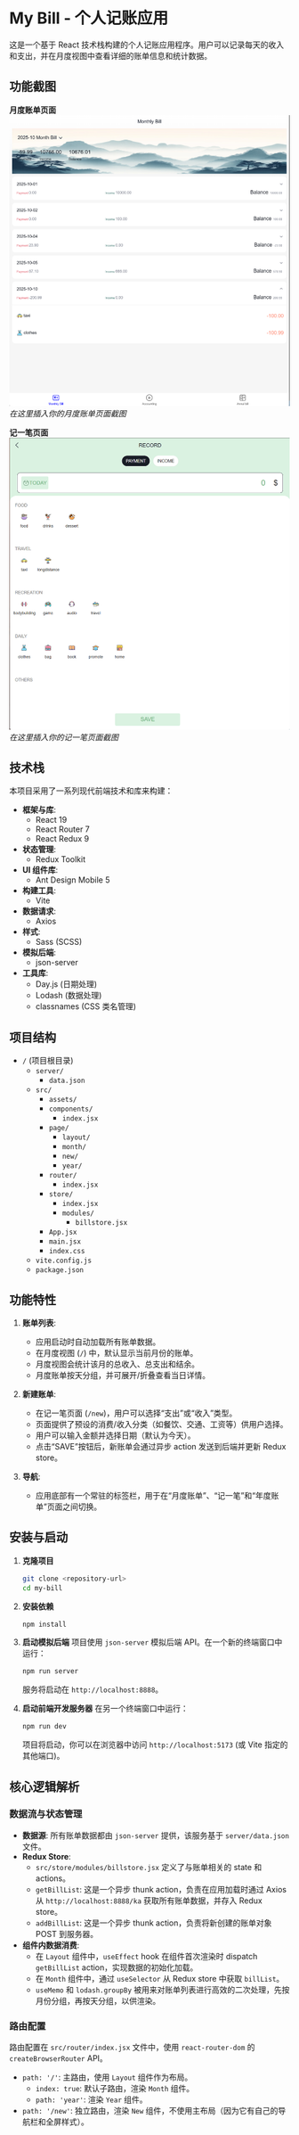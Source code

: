 # My Bill - 个人记账应用

这是一个基于 React 技术栈构建的个人记账应用程序。用户可以记录每天的收入和支出，并在月度视图中查看详细的账单信息和统计数据。

## 功能截图

**月度账单页面**
![月度账单页面截图](https://github.com/CCCwx/My-bill/blob/main/month_bill.png)
*在这里插入你的月度账单页面截图*

**记一笔页面**
![记一笔页面截图](https://github.com/CCCwx/My-bill/blob/main/record.png)
*在这里插入你的记一笔页面截图*

## 技术栈

本项目采用了一系列现代前端技术和库来构建：

* **框架与库**:
    * React 19
    * React Router 7
    * React Redux 9
* **状态管理**:
    * Redux Toolkit
* **UI 组件库**:
    * Ant Design Mobile 5
* **构建工具**:
    * Vite
* **数据请求**:
    * Axios
* **样式**:
    * Sass (SCSS)
* **模拟后端**:
    * json-server
* **工具库**:
    * Day.js (日期处理)
    * Lodash (数据处理)
    * classnames (CSS 类名管理)

## 项目结构
-   `/` (项目根目录)
    -   `server/`
        -   `data.json`
    -   `src/`
        -   `assets/`
        -   `components/`
            -   `index.jsx`
        -   `page/`
            -   `layout/`
            -   `month/`
            -   `new/`
            -   `year/`
        -   `router/`
            -   `index.jsx`
        -   `store/`
            -   `index.jsx`
            -   `modules/`
                -   `billstore.jsx`
        -   `App.jsx`
        -   `main.jsx`
        -   `index.css`
    -   `vite.config.js`
    -   `package.json`

## 功能特性

1.  **账单列表**:
    * 应用启动时自动加载所有账单数据。
    * 在月度视图 (`/`) 中，默认显示当前月份的账单。
    * 月度视图会统计该月的总收入、总支出和结余。
    * 月度账单按天分组，并可展开/折叠查看当日详情。

2.  **新建账单**:
    * 在记一笔页面 (`/new`)，用户可以选择“支出”或“收入”类型。
    * 页面提供了预设的消费/收入分类（如餐饮、交通、工资等）供用户选择。
    * 用户可以输入金额并选择日期（默认为今天）。
    * 点击“SAVE”按钮后，新账单会通过异步 action 发送到后端并更新 Redux store。

3.  **导航**:
    * 应用底部有一个常驻的标签栏，用于在“月度账单”、“记一笔”和“年度账单”页面之间切换。

## 安装与启动

1.  **克隆项目**
    ```bash
    git clone <repository-url>
    cd my-bill
    ```

2.  **安装依赖**
    ```bash
    npm install
    ```

3.  **启动模拟后端**
    项目使用 `json-server` 模拟后端 API。在一个新的终端窗口中运行：
    ```bash
    npm run server
    ```
    服务将启动在 `http://localhost:8888`。

4.  **启动前端开发服务器**
    在另一个终端窗口中运行：
    ```bash
    npm run dev
    ```
    项目将启动，你可以在浏览器中访问 `http://localhost:5173` (或 Vite 指定的其他端口)。

## 核心逻辑解析

### 数据流与状态管理

* **数据源**: 所有账单数据都由 `json-server` 提供，该服务基于 `server/data.json` 文件。
* **Redux Store**:
    * `src/store/modules/billstore.jsx` 定义了与账单相关的 state 和 actions。
    * `getBillList`: 这是一个异步 thunk action，负责在应用加载时通过 Axios 从 `http://localhost:8888/ka` 获取所有账单数据，并存入 Redux store。
    * `addBillList`: 这是一个异步 thunk action，负责将新创建的账单对象 POST 到服务器。
* **组件内数据消费**:
    * 在 `Layout` 组件中，`useEffect` hook 在组件首次渲染时 dispatch `getBillList` action，实现数据的初始化加载。
    * 在 `Month` 组件中，通过 `useSelector` 从 Redux store 中获取 `billList`。
    * `useMemo` 和 `lodash.groupBy` 被用来对账单列表进行高效的二次处理，先按月份分组，再按天分组，以供渲染。

### 路由配置

路由配置在 `src/router/index.jsx` 文件中，使用 `react-router-dom` 的 `createBrowserRouter` API。

* `path: '/'`: 主路由，使用 `Layout` 组件作为布局。
    * `index: true`: 默认子路由，渲染 `Month` 组件。
    * `path: 'year'`: 渲染 `Year` 组件。
* `path: '/new'`: 独立路由，渲染 `New` 组件，不使用主布局（因为它有自己的导航栏和全屏样式）。
